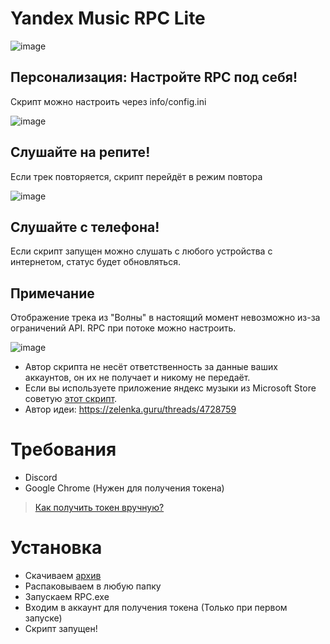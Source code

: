 # Yandex Music RPC Lite

![image](https://cdn.discordapp.com/attachments/1117022431748554782/1118607762566430760/image.png)
## Персонализация: Настройте RPC под себя!
Скрипт можно настроить через info/config.ini

![image](https://cdn.discordapp.com/attachments/1117022431748554782/1118618306098757692/image.png)
## Слушайте на репите!
Если трек повторяется, скрипт перейдёт в режим повтора

![image](https://media.discordapp.net/attachments/1117022431748554782/1118607762864218212/image.png)
## Слушайте с телефона!
Если скрипт запущен можно слушать с любого устройства с интернетом, статус будет обновляться.
## Примечание
Отображение трека из "Волны" в настоящий момент невозможно из-за ограничений API. RPC при потоке можно настроить.

 ![image](https://cdn.discordapp.com/attachments/1117022431748554782/1118624054140752014/image.png)
 
- Автор скрипта не несёт ответственность за данные ваших аккаунтов, он их не получает и никому не передаёт.
- Если вы используете приложение яндекс музыки из Microsoft Store советую [этот скрипт](https://github.com/KycTik31/YMD-plus/). 
- Автор идеи: https://zelenka.guru/threads/4728759

# Требования
- Discord
- Google Chrome (Нужен для получения токена)
> [Как получить токен вручную?](https://yandex-music.readthedocs.io/en/main/token.html)

# Установка
- Скачиваем [архив](https://github.com/Soto4ka37/Yandex-Music-RPC-Lite/releases/download/v4/YMRPCLite.zip)
- Распаковываем в любую папку
- Запускаем RPC.exe
- Входим в аккаунт для получения токена (Только при первом запуске)
- Скрипт запущен!
